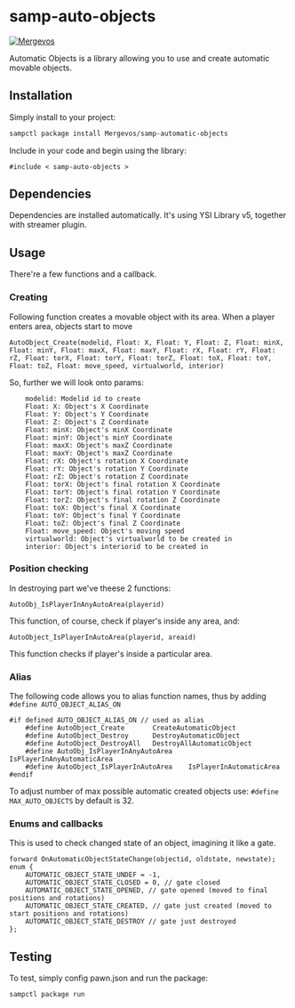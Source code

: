 # samp-auto-objects

[![Mergevos](https://img.shields.io/badge/mergevos-samp--automatic--objects-2f2f2f.svg?style=for-the-badge)](https://github.com/Mergevos/samp-automatic-objects)

Automatic Objects is a library allowing you to use and create automatic movable objects.


## Installation

Simply install to your project:

```bash
sampctl package install Mergevos/samp-automatic-objects
```

Include in your code and begin using the library:

```pawn
#include < samp-auto-objects >
```

## Dependencies 

Dependencies are installed automatically. It's using YSI Library v5, together with streamer plugin.

## Usage

There're a few functions and a callback.

### Creating

Following function creates a movable object with its area. When a player enters area, objects start to move

```pawn
AutoObject_Create(modelid, Float: X, Float: Y, Float: Z, Float: minX, Float: minY, Float: maxX, Float: maxY, Float: rX, Float: rY, Float: rZ, Float: torX, Float: torY, Float: torZ, Float: toX, Float: toY, Float: toZ, Float: move_speed, virtualworld, interior)
```
So, further we will look onto params: 
```
    modelid: Modelid id to create
    Float: X: Object's X Coordinate
    Float: Y: Object's Y Coordinate
    Float: Z: Object's Z Coordinate
    Float: minX: Object's minX Coordinate
    Float: minY: Object's minY Coordinate
    Float: maxX: Object's maxZ Coordinate
    Float: maxY: Object's maxZ Coordinate
    Float: rX: Object's rotation X Coordinate
    Float: rY: Object's rotation Y Coordinate
    Float: rZ: Object's rotation Z Coordinate
    Float: torX: Object's final rotation X Coordinate
    Float: torY: Object's final rotation Y Coordinate
    Float: torZ: Object's final rotation Z Coordinate
    Float: toX: Object's final X Coordinate
    Float: toY: Object's final Y Coordinate
    Float: toZ: Object's final Z Coordinate
    Float: move_speed: Object's moving speed
    virtualworld: Object's virtualworld to be created in
    interior: Object's interiorid to be created in
```
### Position checking

In destroying part we've theese 2 functions:
```pawn
AutoObj_IsPlayerInAnyAutoArea(playerid)
```
This function, of course, check if player's inside any area, and:
```pawn
AutoObject_IsPlayerInAutoArea(playerid, areaid) 
```
This function checks if player's inside a particular area.

### Alias 

The following code allows you to alias function names, thus by adding `#define AUTO_OBJECT_ALIAS_ON`
```pawn
#if defined AUTO_OBJECT_ALIAS_ON // used as alias
    #define AutoObject_Create       CreateAutomaticObject
    #define AutoObject_Destroy      DestroyAutomaticObject
    #define AutoObject_DestroyAll   DestroyAllAutomaticObject
    #define AutoObj_IsPlayerInAnyAutoArea    IsPlayerInAnyAutomaticArea
    #define AutoObject_IsPlayerInAutoArea    IsPlayerInAutomaticArea 
#endif
```
To adjust number of max possible automatic created objects use:
`#define MAX_AUTO_OBJECTS` by default is 32.

### Enums and callbacks

This is used to check changed state of an object, imagining it like a gate.

```pawn
forward OnAutomaticObjectStateChange(objectid, oldstate, newstate);
enum {
    AUTOMATIC_OBJECT_STATE_UNDEF = -1,
    AUTOMATIC_OBJECT_STATE_CLOSED = 0, // gate closed
    AUTOMATIC_OBJECT_STATE_OPENED, // gate opened (moved to final positions and rotations)
    AUTOMATIC_OBJECT_STATE_CREATED, // gate just created (moved to start positions and rotations)
    AUTOMATIC_OBJECT_STATE_DESTROY // gate just destroyed
};
```

## Testing

To test, simply config pawn.json and run the package:

```bash
sampctl package run
```

